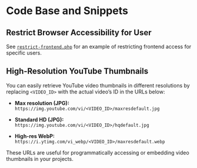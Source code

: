 # Code Base and Snippets

## Restrict Browser Accessibility for User

See [`restrict-frontend.php`](restrict-frontend.php) for an example of restricting frontend access for specific users.

## High-Resolution YouTube Thumbnails

You can easily retrieve YouTube video thumbnails in different resolutions by replacing `<VIDEO_ID>` with the actual video’s ID in the URLs below:

- **Max resolution (JPG):**
  `https://img.youtube.com/vi/<VIDEO_ID>/maxresdefault.jpg`

- **Standard HD (JPG):**
  `https://img.youtube.com/vi/<VIDEO_ID>/hqdefault.jpg`

- **High-res WebP:**
  `https://i.ytimg.com/vi_webp/<VIDEO_ID>/maxresdefault.webp`

These URLs are useful for programmatically accessing or embedding video thumbnails in your projects.